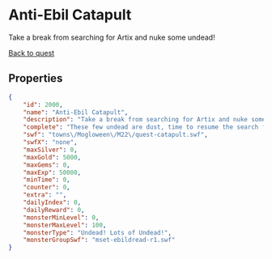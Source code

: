 # Anti-Ebil Catapult

Take a break from searching for Artix and nuke some undead!

[Back to quest](../quests.md)

## Properties

```json
{
    "id": 2000,
    "name": "Anti-Ebil Catapult",
    "description": "Take a break from searching for Artix and nuke some undead!",
    "complete": "These few undead are dust, time to resume the search for Artix! Or... maybe just one more time!",
    "swf": "towns\/Mogloween\/M22\/quest-catapult.swf",
    "swfX": "none",
    "maxSilver": 0,
    "maxGold": 5000,
    "maxGems": 0,
    "maxExp": 50000,
    "minTime": 0,
    "counter": 0,
    "extra": "",
    "dailyIndex": 0,
    "dailyReward": 0,
    "monsterMinLevel": 0,
    "monsterMaxLevel": 100,
    "monsterType": "Undead! Lots of Undead!",
    "monsterGroupSwf": "mset-ebildread-r1.swf"
}
```

